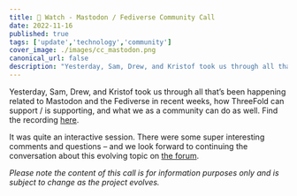 ```yaml
---
title: 👀 Watch - Mastodon / Fediverse Community Call
date: 2022-11-16
published: true
tags: ['update','technology','community']
cover_image: ./images/cc_mastodon.png
canonical_url: false
description: "Yesterday, Sam, Drew, and Kristof took us through all that’s been happening related to Mastodon and the Fediverse in recent weeks, how ThreeFold can support / is supporting, and what we as a community can do as well."
---
```


Yesterday, Sam, Drew, and Kristof took us through all that’s been happening related to Mastodon and the Fediverse in recent weeks, how ThreeFold can support / is supporting, and what we as a community can do as well. Find the recording [here](https://forum.threefold.io/t/mastodon-the-fediverse-community-call-recording/3522).

It was quite an interactive session. There were some super interesting comments and questions – and we look forward to continuing the conversation about this evolving topic on [the forum](https://forum.threefold.io/c/threefold-grid-utilization/fediverse/).

_Please note the content of this call is for information purposes only and is subject to change as the project evolves._